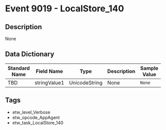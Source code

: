 # Event 9019 - LocalStore_140

## Description
None

## Data Dictionary
|Standard Name|Field Name|Type|Description|Sample Value|
|---|---|---|---|---|
|TBD|stringValue1|UnicodeString|None|`None`|

## Tags
* etw_level_Verbose
* etw_opcode_AppAgent
* etw_task_LocalStore_140